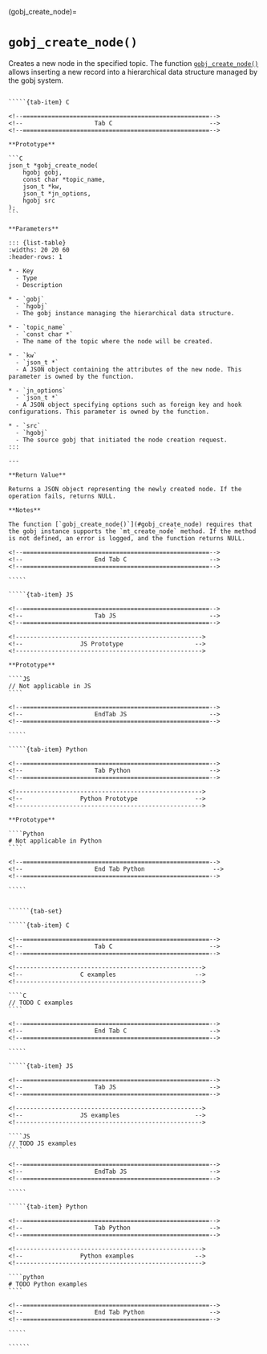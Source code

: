 <!-- ============================================================== -->
(gobj_create_node)=
# `gobj_create_node()`
<!-- ============================================================== -->

Creates a new node in the specified topic. The function [`gobj_create_node()`](#gobj_create_node) allows inserting a new record into a hierarchical data structure managed by the gobj system.

<!------------------------------------------------------------>
<!--                    Prototypes                          -->
<!------------------------------------------------------------>

``````{tab-set}

`````{tab-item} C

<!--====================================================-->
<!--                    Tab C                           -->
<!--====================================================-->

**Prototype**

```C
json_t *gobj_create_node(
    hgobj gobj,
    const char *topic_name,
    json_t *kw,
    json_t *jn_options,
    hgobj src
);
```

**Parameters**

::: {list-table}
:widths: 20 20 60
:header-rows: 1

* - Key
  - Type
  - Description

* - `gobj`
  - `hgobj`
  - The gobj instance managing the hierarchical data structure.

* - `topic_name`
  - `const char *`
  - The name of the topic where the node will be created.

* - `kw`
  - `json_t *`
  - A JSON object containing the attributes of the new node. This parameter is owned by the function.

* - `jn_options`
  - `json_t *`
  - A JSON object specifying options such as foreign key and hook configurations. This parameter is owned by the function.

* - `src`
  - `hgobj`
  - The source gobj that initiated the node creation request.
:::

---

**Return Value**

Returns a JSON object representing the newly created node. If the operation fails, returns NULL.

**Notes**

The function [`gobj_create_node()`](#gobj_create_node) requires that the gobj instance supports the `mt_create_node` method. If the method is not defined, an error is logged, and the function returns NULL.

<!--====================================================-->
<!--                    End Tab C                       -->
<!--====================================================-->

`````

`````{tab-item} JS

<!--====================================================-->
<!--                    Tab JS                          -->
<!--====================================================-->

<!---------------------------------------------------->
<!--                JS Prototype                    -->
<!---------------------------------------------------->

**Prototype**

````JS
// Not applicable in JS
````

<!--====================================================-->
<!--                    EndTab JS                       -->
<!--====================================================-->

`````

`````{tab-item} Python

<!--====================================================-->
<!--                    Tab Python                      -->
<!--====================================================-->

<!---------------------------------------------------->
<!--                Python Prototype                -->
<!---------------------------------------------------->

**Prototype**

````Python
# Not applicable in Python
````

<!--====================================================-->
<!--                    End Tab Python                   -->
<!--====================================================-->

`````

``````

<!------------------------------------------------------------>
<!--                    Examples                            -->
<!------------------------------------------------------------>

```````{dropdown} Examples

``````{tab-set}

`````{tab-item} C

<!--====================================================-->
<!--                    Tab C                           -->
<!--====================================================-->

<!---------------------------------------------------->
<!--                C examples                      -->
<!---------------------------------------------------->

````C
// TODO C examples
````

<!--====================================================-->
<!--                    End Tab C                       -->
<!--====================================================-->

`````

`````{tab-item} JS

<!--====================================================-->
<!--                    Tab JS                          -->
<!--====================================================-->

<!---------------------------------------------------->
<!--                JS examples                     -->
<!---------------------------------------------------->

````JS
// TODO JS examples
````

<!--====================================================-->
<!--                    EndTab JS                       -->
<!--====================================================-->

`````

`````{tab-item} Python

<!--====================================================-->
<!--                    Tab Python                      -->
<!--====================================================-->

<!---------------------------------------------------->
<!--                Python examples                 -->
<!---------------------------------------------------->

````python
# TODO Python examples
````

<!--====================================================-->
<!--                    End Tab Python                  -->
<!--====================================================-->

`````

``````

```````

